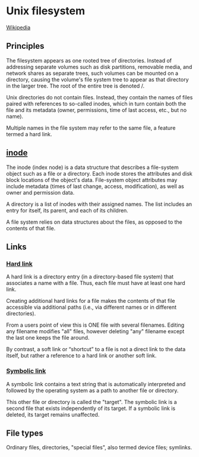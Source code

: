# Unix filesystem

[Wikipedia](https://en.wikipedia.org/wiki/Unix_filesystem)

## Principles

The filesystem appears as one rooted tree of directories. Instead of addressing separate volumes such as disk partitions, removable media, and network shares as separate trees, such volumes can be mounted on a directory, causing the volume's file system tree to appear as that directory in the larger tree. The root of the entire tree is denoted /.

Unix directories do not contain files. Instead, they contain the names of files paired with references to so-called inodes, which in turn contain both the file and its metadata (owner, permissions, time of last access, etc., but no name).

Multiple names in the file system may refer to the same file, a feature termed a hard link.

## [inode](https://en.wikipedia.org/wiki/Inode)

The inode (index node) is a data structure that describes a file-system object such as a file or a directory. Each inode stores the attributes and disk block locations of the object's data. File-system object attributes may include metadata (times of last change, access, modification), as well as owner and permission data.

A directory is a list of inodes with their assigned names. The list includes an entry for itself, its parent, and each of its children.

A file system relies on data structures about the files, as opposed to the contents of that file.

## Links

### [Hard link](https://en.wikipedia.org/wiki/Hard_link)

A hard link is a directory entry (in a directory-based file system) that associates a name with a file. Thus, each file must have at least one hard link.

Creating additional hard links for a file makes the contents of that file accessible via additional paths (i.e., via different names or in different directories).

From a users point of view this is ONE file with several filenames. Editing any filename modifies "all" files, however deleting "any" filename except the last one keeps the file around.

By contrast, a soft link or “shortcut” to a file is not a direct link to the data itself, but rather a reference to a hard link or another soft link.

### [Symbolic link](https://en.wikipedia.org/wiki/Symbolic_link)

A symbolic link contains a text string that is automatically interpreted and followed by the operating system as a path to another file or directory.

This other file or directory is called the "target". The symbolic link is a second file that exists independently of its target. If a symbolic link is deleted, its target remains unaffected.

## File types

Ordinary files, directories, "special files", also termed device files; symlinks.
